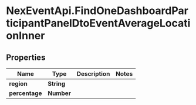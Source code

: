 # NexEventApi.FindOneDashboardParticipantPanelDtoEventAverageLocationInner

## Properties

Name | Type | Description | Notes
------------ | ------------- | ------------- | -------------
**region** | **String** |  | 
**percentage** | **Number** |  | 


